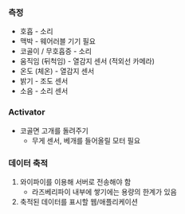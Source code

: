 ### 측정

- 호흡 - 소리
- 맥박 - 웨어러블 기기 필요
- 코골이 / 무호흡증 - 소리
- 움직임 (뒤척임) - 열감지 센서 (적외선 카메라)
- 온도 (체온) - 열감지 센서
- 밝기 - 조도 센서
- 소음 - 소리 센서

### Activator

- 코골면 고개를 돌려주기
  - 무게 센서, 베개를 들어올릴 모터 필요

### 데이터 축적

1. 와이파이를 이용해 서버로 전송해야 함
   - 라즈베리파이 내부에 쌓기에는 용량의 한계가 있음
2. 축적된 데이터를 표시할 웹/애플리케이션

